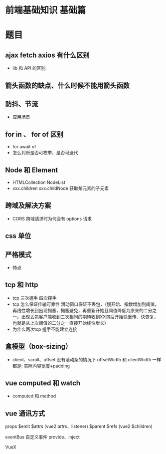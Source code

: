 # 前端基础知识 基础篇
# 题目

## ajax fetch axios 有什么区别
- lib 和 API 的区别

## 箭头函数的缺点、什么时候不能用箭头函数

## 防抖、节流
- 应用场景

## for in 、 for of 区别
- for await of 
- 怎么判断是否可枚举，是否可迭代

## Node 和 Element
- HTMLCollection NodeList
- xxx.children  xxx.childNode 获取某元素的子元素

## 跨域及解决方案
- CORS 跨域请求时为何会有 options 请求

## css 单位

## 严格模式
- 特点

## tcp 和 http
- tcp 三次握手 四次挥手
- tcp 怎么保证传输可靠性
滑动窗口保证不丢包，（慢开始、指数增加到阀值，再线性增长到出现拥塞，拥塞避免，再重新开始且阈值降低为原来的二分之一。出现丢包客户端收到三次相同的期待收到XX包后开始快重传、快恢复，也就是从上次阈值的二分之一直接开始线性增长）
- 为什么两次tcp 握手不能建立连接

## 盒模型（box-sizing）
- client、scroll、offset 
没有滚动条的情况下 offsetWidth 和 clientWidth 一样都是: 实际内容宽度+padding

## vue computed 和 watch
- computed 和 method

## vue 通讯方式
props $emit
$attrs (vue2 $attrs、$listener)
$parent $refs (vue2 $children)

eventBus 自定义事件
provide、inject

VueX


